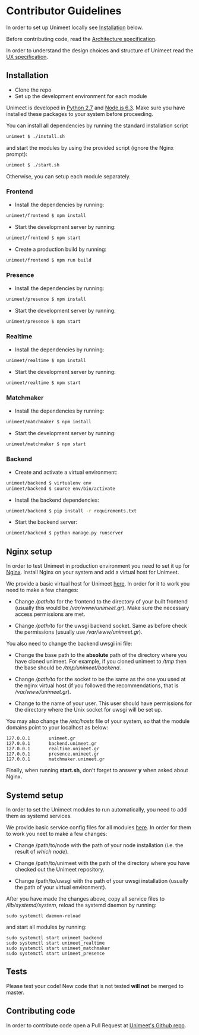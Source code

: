 # Contributor Guidelines

In order to set up Unimeet locally see [Installation](#installation) below.

Before contributing code, read the [Architecture
specification](ARCHITECTURE.md).

In order to understand the design choices and structure of Unimeet read the [UX
specification](UXSPECIFICATION.md).

## Installation

- Clone the repo
- Set up the development environment for each module

Unimeet is developed in [Python 2.7](https://www.python.org/) and [Node.js
6.3](https://nodejs.org/). Make sure you have installed these packages to your
system before proceeding.

You can install all dependencies by running the standard installation script

```sh
unimeet $ ./install.sh
```

and start the modules by using the provided script (ignore the Nginx prompt):

```sh
unimeet $ ./start.sh
```

Otherwise, you can setup each module separately.

### Frontend

- Install the dependencies by running:

```sh
unimeet/frontend $ npm install
```

- Start the development server by running:

```sh
unimeet/frontend $ npm start
```

- Create a production build by running:

```sh
unimeet/frontend $ npm run build
```

### Presence

- Install the dependencies by running:

```sh
unimeet/presence $ npm install
```

- Start the development server by running:

```sh
unimeet/presence $ npm start
```

### Realtime

- Install the dependencies by running:

```sh
unimeet/realtime $ npm install
```

- Start the development server by running:

```sh
unimeet/realtime $ npm start
```

### Matchmaker

- Install the dependencies by running:

```sh
unimeet/matchmaker $ npm install
```

- Start the development server by running:

```sh
unimeet/matchmaker $ npm start
```

### Backend

- Create and activate a virtual environment:

```sh
unimeet/backend $ virtualenv env
unimeet/backend $ source env/bin/activate
```

- Install the backend dependencies:

```sh
unimeet/backend $ pip install -r requirements.txt
```

- Start the backend server:

```sh
unimeet/backend $ python manage.py runserver
```

## Nginx setup

In order to test Unimeet in production environment you need to set it up for
[Nginx](https://nginx.org/en/). Install Nginx on your system and add a virtual
host for Unimeet.

We provide a basic virtual host for Unimeet [here](../config/nginx/unimeet.gr).
In order for it to work you need to make a few changes:

- Change _/path/to_ for the frontend to the directory of your built frontend
  (usually this would be _/var/www/unimeet.gr_). Make sure the necessary access
  permissions are met.

- Change _/path/to_ for the uwsgi backend socket. Same as before check the
  permissions (usually use _/var/www/unimeet.gr_).

You also need to change the backend uwsgi ini file:

- Change the base path to the __absolute__ path of the directory where you have
  cloned unimeet. For example, if you cloned unimeet to _/tmp_ then the
  base should be _/tmp/unimeet/backend_.

- Change _/path/to_ for the socket to be the same as the one you used at the
  nginx virtual host (if you followed the recommendations, that is
  _/var/www/unimeet.gr_).

- Change <user> to the name of your user. This user should have permissions for
  the directory where the Unix socket for uwsgi will be set up.

You may also change the _/etc/hosts_ file of your system, so that the module
domains point to your localhost as below:

```
127.0.0.1       unimeet.gr
127.0.0.1       backend.unimeet.gr
127.0.0.1       realtime.unimeet.gr
127.0.0.1       presence.unimeet.gr
127.0.0.1       matchmaker.unimeet.gr
```

Finally, when running __start.sh__, don't forget to answer __y__ when asked
about Nginx.

## Systemd setup

In order to set the Unimeet modules to run automatically, you need to add them
as systemd services.

We provide basic service config files for all modules [here](../config/systemd).
In order for them to work you neet to make a few changes:

- Change /path/to/node with the path of your node installation (i.e. the result
  of _which node_).

- Change /path/to/unimeet with the path of the directory where you have checked
  out the Unimeet repository.

- Change /path/to/uwsgi with the path of your uwsgi installation (usually the
  path of your virtual environment).

After you have made the changes above, copy all service files to
_/lib/systemd/system_, reload the systemd daemon by running:

```
sudo systemctl daemon-reload
```

and start all modules by running:

```
sudo systemctl start unimeet_backend
sudo systemctl start unimeet_realtime
sudo systemctl start unimeet_matchmaker
sudo systemctl start unimeet_presence
```

## Tests

Please test your code! New code that is not tested __will not__ be merged to
master.

## Contributing code

In order to contribute code open a Pull Request at [Unimeet's Github
repo](https://github.com/dimkarakostas/unimeet).
